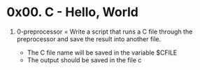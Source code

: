 # 0x00. C - Hello, World

1. 0-preprocessor = Write a script that runs a C file through the preprocessor and save the result into another file.

	* The C file name will be saved in the variable $CFILE
	* The output should be saved in the file c
